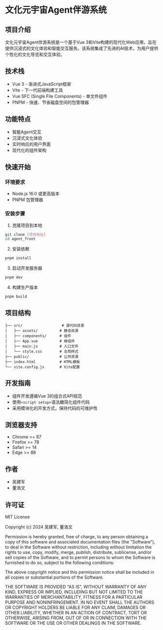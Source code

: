 # 文化元宇宙Agent伴游系统

## 项目介绍

文化元宇宙Agent伴游系统是一个基于Vue 3和Vite构建的现代化Web应用，旨在提供沉浸式的文化体验和智能交互服务。该系统集成了先进的AI技术，为用户提供个性化的文化导览和交互体验。

## 技术栈

- Vue 3 - 渐进式JavaScript框架
- Vite - 下一代前端构建工具
- Vue SFC (Single File Components) - 单文件组件
- PNPM - 快速、节省磁盘空间的包管理器

## 功能特点

- 智能Agent交互
- 沉浸式文化体验
- 实时响应的用户界面
- 现代化的组件架构

## 快速开始

### 环境要求

- Node.js 16.0 或更高版本
- PNPM 包管理器

### 安装步骤

1. 克隆项目到本地
```bash
git clone [项目地址]
cd agent_front
```

2. 安装依赖
```bash
pnpm install
```

3. 启动开发服务器
```bash
pnpm dev
```

4. 构建生产版本
```bash
pnpm build
```

## 项目结构

```
├── src/                  # 源代码目录
│   ├── assets/          # 静态资源
│   ├── components/      # 组件
│   ├── App.vue          # 根组件
│   ├── main.js          # 入口文件
│   └── style.css        # 全局样式
├── public/              # 公共资源
├── index.html           # HTML模板
└── vite.config.js       # Vite配置
```

## 开发指南

- 组件开发遵循Vue 3的组合式API规范
- 使用`<script setup>`语法糖简化组件代码
- 采用模块化的开发方式，保持代码的可维护性

## 浏览器支持

- Chrome >= 87
- Firefox >= 78
- Safari >= 14
- Edge >= 88

## 作者

- 吴建军
- 董浩文

## 许可证

MIT License

Copyright (c) 2024 吴建军, 董浩文

Permission is hereby granted, free of charge, to any person obtaining a copy
of this software and associated documentation files (the "Software"), to deal
in the Software without restriction, including without limitation the rights
to use, copy, modify, merge, publish, distribute, sublicense, and/or sell
copies of the Software, and to permit persons to whom the Software is
furnished to do so, subject to the following conditions:

The above copyright notice and this permission notice shall be included in all
copies or substantial portions of the Software.

THE SOFTWARE IS PROVIDED "AS IS", WITHOUT WARRANTY OF ANY KIND, EXPRESS OR
IMPLIED, INCLUDING BUT NOT LIMITED TO THE WARRANTIES OF MERCHANTABILITY,
FITNESS FOR A PARTICULAR PURPOSE AND NONINFRINGEMENT. IN NO EVENT SHALL THE
AUTHORS OR COPYRIGHT HOLDERS BE LIABLE FOR ANY CLAIM, DAMAGES OR OTHER
LIABILITY, WHETHER IN AN ACTION OF CONTRACT, TORT OR OTHERWISE, ARISING FROM,
OUT OF OR IN CONNECTION WITH THE SOFTWARE OR THE USE OR OTHER DEALINGS IN THE
SOFTWARE.

